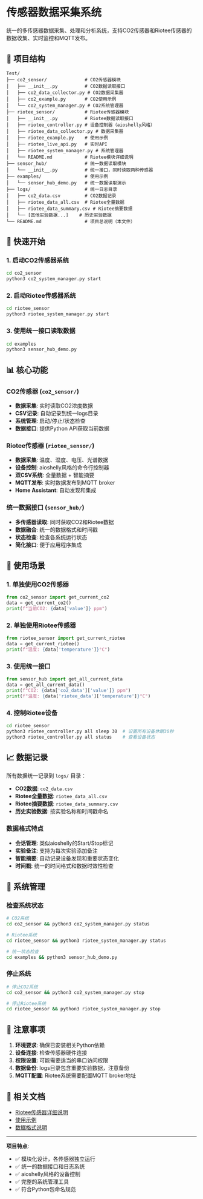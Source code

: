 # 传感器数据采集系统

统一的多传感器数据采集、处理和分析系统，支持CO2传感器和Riotee传感器的数据收集、实时监控和MQTT发布。

## 📁 项目结构

```
Test/
├── co2_sensor/              # CO2传感器模块
│   ├── __init__.py          # CO2数据读取接口
│   ├── co2_data_collector.py # CO2数据采集器
│   ├── co2_example.py       # CO2使用示例
│   └── co2_system_manager.py # CO2系统管理器
├── riotee_sensor/           # Riotee传感器模块  
│   ├── __init__.py          # Riotee数据读取接口
│   ├── riotee_controller.py # 设备控制器（aioshelly风格）
│   ├── riotee_data_collector.py # 数据采集器
│   ├── riotee_example.py    # 使用示例
│   ├── riotee_live_api.py   # 实时API
│   ├── riotee_system_manager.py # 系统管理器
│   └── README.md            # Riotee模块详细说明
├── sensor_hub/              # 统一数据读取模块
│   └── __init__.py          # 统一接口，同时读取两种传感器
├── examples/                # 使用示例
│   └── sensor_hub_demo.py   # 统一数据读取演示
├── logs/                    # 统一日志目录
│   ├── co2_data.csv         # CO2数据记录
│   ├── riotee_data_all.csv  # Riotee全量数据
│   ├── riotee_data_summary.csv # Riotee摘要数据
│   └── [其他实验数据...]    # 历史实验数据
└── README.md                # 项目总说明（本文件）
```

## 🚀 快速开始

### 1. 启动CO2传感器系统
```bash
cd co2_sensor
python3 co2_system_manager.py start
```

### 2. 启动Riotee传感器系统
```bash
cd riotee_sensor
python3 riotee_system_manager.py start
```

### 3. 使用统一接口读取数据
```bash
cd examples
python3 sensor_hub_demo.py
```

## 📊 核心功能

### CO2传感器 (`co2_sensor/`)
- **数据采集**: 实时读取CO2浓度数据
- **CSV记录**: 自动记录到统一logs目录
- **系统管理**: 启动/停止/状态检查
- **数据接口**: 提供Python API获取当前数据

### Riotee传感器 (`riotee_sensor/`)
- **数据采集**: 温度、湿度、电压、光谱数据
- **设备控制**: aioshelly风格的命令行控制器
- **双CSV系统**: 全量数据 + 智能摘要
- **MQTT发布**: 实时数据发布到MQTT broker
- **Home Assistant**: 自动发现和集成

### 统一数据接口 (`sensor_hub/`)
- **多传感器读取**: 同时获取CO2和Riotee数据
- **数据融合**: 统一的数据格式和时间戳
- **状态检查**: 检查各系统运行状态
- **简化接口**: 便于应用程序集成

## 🎯 使用场景

### 1. 单独使用CO2传感器
```python
from co2_sensor import get_current_co2
data = get_current_co2()
print(f"当前CO2: {data['value']} ppm")
```

### 2. 单独使用Riotee传感器
```python
from riotee_sensor import get_current_riotee
data = get_current_riotee()
print(f"温度: {data['temperature']}°C")
```

### 3. 使用统一接口
```python
from sensor_hub import get_all_current_data
data = get_all_current_data()
print(f"CO2: {data['co2_data']['value']} ppm")
print(f"温度: {data['riotee_data']['temperature']}°C")
```

### 4. 控制Riotee设备
```bash
cd riotee_sensor
python3 riotee_controller.py all sleep 30  # 设置所有设备休眠30秒
python3 riotee_controller.py all status    # 查看设备状态
```

## 📈 数据记录

所有数据统一记录到 `logs/` 目录：

- **CO2数据**: `co2_data.csv`
- **Riotee全量数据**: `riotee_data_all.csv` 
- **Riotee摘要数据**: `riotee_data_summary.csv`
- **历史实验数据**: 按实验名称和时间戳命名

### 数据格式特点
- **会话管理**: 类似aioshelly的Start/Stop标记
- **实验备注**: 支持为每次实验添加备注
- **智能摘要**: 自动记录设备发现和重要状态变化
- **时间戳**: 统一的时间格式和数据时效性检查

## 🔧 系统管理

### 检查系统状态
```bash
# CO2系统
cd co2_sensor && python3 co2_system_manager.py status

# Riotee系统  
cd riotee_sensor && python3 riotee_system_manager.py status

# 统一状态检查
cd examples && python3 sensor_hub_demo.py
```

### 停止系统
```bash
# 停止CO2系统
cd co2_sensor && python3 co2_system_manager.py stop

# 停止Riotee系统
cd riotee_sensor && python3 riotee_system_manager.py stop
```

## 📝 注意事项

1. **环境要求**: 确保已安装相关Python依赖
2. **设备连接**: 检查传感器硬件连接
3. **权限设置**: 可能需要适当的串口访问权限
4. **数据备份**: logs目录包含重要实验数据，注意备份
5. **MQTT配置**: Riotee系统需要配置MQTT broker地址

## 🔗 相关文档

- [Riotee传感器详细说明](riotee_sensor/README.md)
- [使用示例](examples/)
- [数据格式说明](logs/)

---

**项目特点**: 
- ✅ 模块化设计，各传感器独立运行
- ✅ 统一的数据接口和日志系统  
- ✅ aioshelly风格的设备控制
- ✅ 完整的系统管理工具
- ✅ 符合Python包命名规范